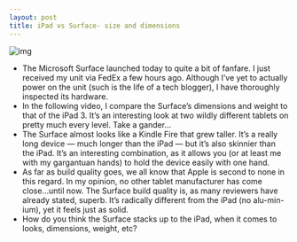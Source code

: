 ```yaml
---
layout: post
title: iPad vs Surface- size and dimensions
---
```

![img](http://media.idownloadblog.com/wp-content/uploads/2012/10/Surface.jpeg)
* The Microsoft Surface launched today to quite a bit of fanfare. I just received my unit via FedEx a few hours ago. Although I’ve yet to actually power on the unit (such is the life of a tech blogger), I have thoroughly inspected its hardware.
* In the following video, I compare the Surface’s dimensions and weight to that of the iPad 3. It’s an interesting look at two wildly different tablets on pretty much every level. Take a gander…
* The Surface almost looks like a Kindle Fire that grew taller. It’s a really long device — much longer than the iPad — but it’s also skinnier than the iPad. It’s an interesting combination, as it allows you (or at least me with my gargantuan hands) to hold the device easily with one hand.
* As far as build quality goes, we all know that Apple is second to none in this regard. In my opinion, no other tablet manufacturer has come close…until now. The Surface build quality is, as many reviewers have already stated, superb. It’s radically different from the iPad (no alu-min-ium), yet it feels just as solid.
* How do you think the Surface stacks up to the iPad, when it comes to looks, dimensions, weight, etc?

